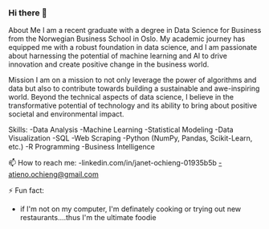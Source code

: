 ### Hi there 👋

About Me
I am a recent graduate with a degree in Data Science for Business from the Norwegian Business School in Oslo. My academic journey has equipped me with a robust foundation
in data science, and I am passionate about harnessing the potential of machine learning and AI to drive innovation and create positive change in the business world.

Mission
I am on a mission to not only leverage the power of algorithms and data but also to contribute towards building a sustainable and awe-inspiring world. Beyond the technical 
aspects of data science, I believe in the transformative potential of technology and its ability to bring about positive societal and environmental impact.

Skills:
-Data Analysis
-Machine Learning
-Statistical Modeling
-Data Visualization
-SQL
-Web Scraping
-Python (NumPy, Pandas, Scikit-Learn, etc.)
-R Programming
-Business Intelligence

📫 How to reach me:
  -linkedin.com/in/janet-ochieng-01935b5b
  -atieno.ochieng@gmail.com

⚡ Fun fact:
  - if I'm not on my computer, I'm definately cooking or trying out new restaurants....thus I'm the ultimate foodie

